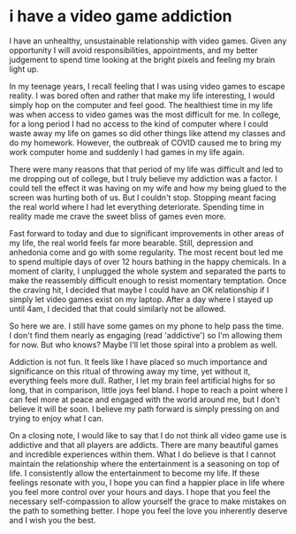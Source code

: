 # i have a video game addiction

I have an unhealthy, unsustainable relationship with video games. Given any opportunity
I will avoid responsibilities, appointments, and my better judgement to spend time
looking at the bright pixels and feeling my brain light up.

In my teenage years, I recall feeling that I was using video games to escape reality.
I was bored often and rather that make my life interesting, I would simply hop on the
computer and feel good. The healthiest time in my life was when access to video games
was the most difficult for me. In college, for a long period I had no access to
the kind of computer where I could waste away my life on games so did other things
like attend my classes and do my homework. However, the outbreak of COVID caused me to
bring my work computer home and suddenly I had games in my life again.

There were many reasons that that period of my life was difficult and led to me dropping
out of college, but I truly believe my addiction was a factor. I could tell the effect
it was having on my wife and how my being glued to the screen was hurting both of us.
But I couldn't stop. Stopping meant facing the real world where I had let everything
deteriorate. Spending time in reality made me crave the sweet bliss of games even more.

Fast forward to today and due to significant improvements in other areas of my life,
the real world feels far more bearable. Still, depression and anhedonia come and go
with some regularity. The most recent bout led me to spend multiple days of over 12 hours
bathing in the happy chemicals. In a moment of clarity, I unplugged the whole system and
separated the parts to make the reassembly difficult enough to resist momentary temptation.
Once the craving hit, I decided that maybe I could have an OK relationship if I simply
let video games exist on my laptop. After a day where I stayed up until 4am, I decided
that that could similarly not be allowed.

So here we are. I still have some games on my phone to help pass the time. I don't find
them nearly as engaging (read 'addictive') so I'm allowing them for now. But who knows?
Maybe I'll let those spiral into a problem as well.

Addiction is not fun. It feels like I have placed so much importance and significance on
this ritual of throwing away my time, yet without it, everything feels more dull.
Rather, I let my brain feel artificial highs for so long, that in comparison, little joys
feel bland. I hope to reach a point where I can feel more at peace and engaged with the world
around me, but I don't believe it will be soon. I believe my path forward is simply pressing
on and trying to enjoy what I can.

On a closing note, I would like to say that I do not think all video game use is addictive
and that all players are addicts. There are many beautiful games and incredible experiences
within them. What I do believe is that I cannot maintain the relationship where the
entertainment is a seasoning on top of life. I consistently allow the entertainment to become
my life. If these feelings resonate with you, I hope you can find a happier place in life
where you feel more control over your hours and days. I hope that you feel the necessary
self-compassion to allow yourself the grace to make mistakes on the path to something better.
I hope you feel the love you inherently deserve and I wish you the best. 
